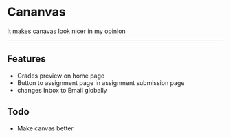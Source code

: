# Cananvas
It makes canavas look nicer in my opinion

--------------

## Features
- Grades preview on home page
- Button to assignment page in assignment submission page
- changes Inbox to Email globally
<!-- - adds course tabs back for people who have the  -->

## Todo
- Make canvas better



